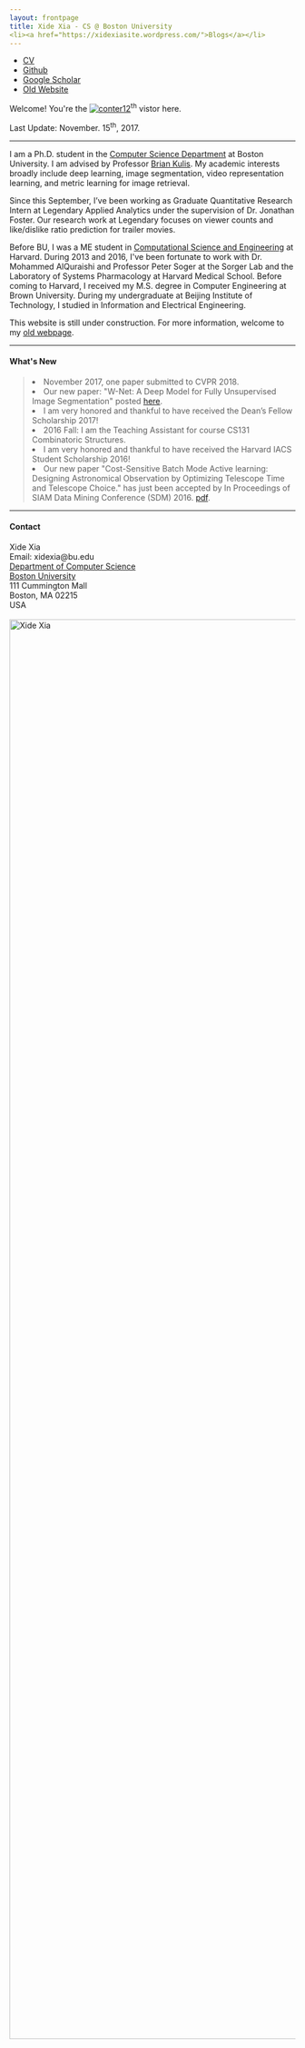 ```yaml
---
layout: frontpage
title: Xide Xia - CS @ Boston University
<li><a href="https://xidexiasite.wordpress.com/">Blogs</a></li>
---
```


<div class="navbar">
<div class="navbar-inner">
<ul class="nav">
<li><a href="{{ BASE_PATH }}/assets/xide_xia_cv_bu.pdf">CV</a></li>
<li><a href="https://github.com/xidexia">Github</a></li>
<li><a href="https://scholar.google.com/citations?user=FHLTntIAAAAJ&hl=zh-CN">Google Scholar</a></li>
<li><a href="http://scholar.harvard.edu/xidexia">Old Website</a></li>
</ul>
</div>
</div>


Welcome! You're the <a href='http://www.counter12.com'><img src='http://www.counter12.com/img-w627ab6c7b5DcZb4-3.gif' border='0' alt='conter12'></a><script type='text/javascript' src='http://www.counter12.com/ad.js?id=w627ab6c7b5DcZb4'></script><sup>th</sup> vistor here.

Last Update: November. 15<sup>th</sup>, 2017.

---
I am a Ph.D. student in the [Computer Science Department](http://www.bu.edu/cs/) at Boston University. I am advised by Professor [Brian Kulis](http://people.bu.edu/bkulis/). My academic interests broadly include deep learning, image segmentation, video representation learning, and metric learning for image retrieval.

Since this September, I’ve been working as Graduate Quantitative Research Intern at Legendary Applied Analytics under the supervision of Dr. Jonathan Foster. Our research work at Legendary focuses on viewer counts and like/dislike ratio prediction for trailer movies.


Before BU, I was a ME student in [Computational Science and Engineering](http://iacs.seas.harvard.edu/)  at Harvard. During 2013 and 2016, I've been fortunate to work with Dr. Mohammed AlQuraishi  and Professor Peter Soger at the Sorger Lab and the Laboratory of Systems Pharmacology at Harvard Medical School.  Before coming to Harvard, I received my M.S. degree in Computer Engineering at Brown University. During my undergraduate at Beijing Institute of Technology, I studied in Information and Electrical Engineering.

This website is still under construction. For more information, welcome to my [old webpage](https://scholar.harvard.edu/xidexia).


---

<div class="news">
<h4><a name="contact"></a>What's New</h4>

<BLOCKQUOTE>
<LI>November 2017, one paper submitted to CVPR 2018.
<LI>Our new paper: "W-Net: A Deep Model for Fully Unsupervised Image Segmentation" posted <a href="https://arxiv.org/abs/1711.08506">here</a>. </LI>
<LI>I am very honored and thankful to have received the Dean’s Fellow Scholarship 2017!</LI>
<LI>2016 Fall: I am the Teaching Assistant for course CS131 Combinatoric Structures.</LI>
<LI>I am very honored and thankful to have received the Harvard IACS Student Scholarship 2016!</LI>
<LI>Our new paper "Cost-Sensitive Batch Mode Active learning: Designing Astronomical Observation by Optimizing Telescope Time and Telescope Choice." has just been accepted by In Proceedings of SIAM Data Mining Conference (SDM) 2016. <a href="http://scholar.harvard.edu/files/xidexia/files/cbal_sdm16.pdf?m=1454015519">pdf</a>.</LI>
</BLOCKQUOTE>
</div>

---


<div class="container">
<h4><a name="contact"></a>Contact</h4>

<div class="row-fluid">
<div class="span5">
Xide Xia<br/>
<div id="hide_email">
Email: xidexia@bu.edu <br/>
<a href="http://www.bu.edu/cs/">Department of Computer Science</a><br/>
<a href="http://www.bu.edu">Boston University</a><br/>
111 Cummington Mall<br/>
Boston, MA 02215<br/>
USA<br/><br/>

</div>
</div>

<div class="span2">
<a href="../assets/pics/xidexia.jpg">
<img src="../assets/pics/xidexia.jpg"
title="Xide Xia" alt="Xide Xia" width="2500" /></a>
</div>
</div>
</div>
